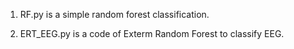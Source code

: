 1) RF.py is a simple random forest classification. 

2) ERT_EEG.py is a code of Exterm Random Forest to classify EEG. 


